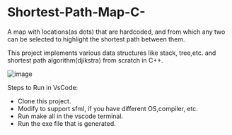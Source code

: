 # Shortest-Path-Map-C-
A map with locations(as dots) that are hardcoded, and from which any two can be selected to highlight the shortest path between them.

This project implements various data structures like stack, tree,etc. and shortest path algorithm(djikstra) from scratch in C++.


![image](https://user-images.githubusercontent.com/61639823/170109467-c7215344-de2e-483e-a014-b62863506b2b.png)

Steps to Run in VsCode:
- Clone this project.
- Modify to support sfml, if you have different OS,compiler, etc.
- Run make all in the vscode terminal.
- Run the exe file that is generated.

